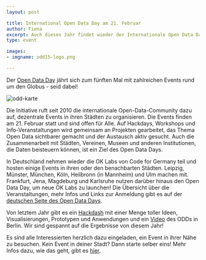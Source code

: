 ```yaml
---
layout: post

title: International Open Data Day am 21. Februar
author: Fiona
excerpt: Auch dieses Jahr findet wieder der Internationale Open Data Day mit zahlreichen Events rund um den Globus statt.
type: event

images:
- imgname: odd15-logo.png

---
```


Der [Open Data Day][] jährt sich zum fünften Mal mit zahlreichen Events rund um den Globus - seid dabei!

![odd-karte](/blog/odd15-karte.png)

Die Initiative ruft seit 2010 die internationale Open-Data-Community dazu auf, dezentrale Events in ihren Städten zu organisieren. Die Events finden am 21. Februar statt und sind offen für Alle. Auf Hackdays, Workshops und Info-Veranstaltungen wird gemeinsam an Projekten gearbeitet, das Thema Open Data sichtbarer gemacht und der Austausch aktiv gesucht. Auch die Zusammenarbeit mit Städten, Vereinen, Museen und anderen Institutionen, die Daten beisteuern können, ist ein Ziel des Open Data Days.

In Deutschland nehmen wieder die OK Labs von Code for Germany teil und hosten einige Events in ihren oder den benachbarten Städten. Leipzig, Münster, München, Köln, Heilbronn (in Mannheim) und Ulm machen mit. Frankfurt, Jena, Magdeburg und Karlsruhe nutzen darüber hinaus den Open Data Day, um neue OK Labs zu launchen! Die Übersicht über die Veranstaltungen, mehr Infos und Links zur Anmeldung gibt es auf der [deutschen Seite des Open Data Days][].

Von letztem Jahr gibt es ein [Hackdash][] mit einer Menge toller Ideen, Visualisierungen, Prototypen und Anwendungen und ein [Video][] des ODDs in Berlin. Wir sind gespannt auf die Ergebnisse von diesem Jahr!

Es sind alle Interessierten herzlich dazu eingeladen, ein Event in ihrer Nähe zu besuchen. Kein Event in deiner Stadt? Dann starte selber eins! Mehr Infos dazu, wie das geht, gibt es [hier][].


[Open Data Day]: http://opendataday.org
[deutschen Seite des Open Data Days]: http://de.opendataday.org
[Hackdash]: http://odd14.hackdash.org
[Video]: http://vimeo.com/87885835
[hier]: http://wiki.opendataday.org/2015/City_Events#Instructions_for_Event_Organizers
